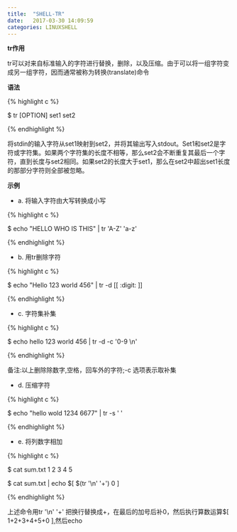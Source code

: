 ```yaml
---
title:  "SHELL-TR"
date:   2017-03-30 14:09:59
categories: LINUXSHELL
---
```



**tr作用**

tr可以对来自标准输入的字符进行替换，删除，以及压缩。由于可以将一组字符变成另一组字符，因而通常被称为转换(translate)命令

**语法**

{% highlight c %}

$ tr [OPTION] set1 set2

{% endhighlight %}

将stdin的输入字符从set1映射到set2，并将其输出写入stdout。Set1和set2是字符或字符集。如果两个字符集的长度不相等，那么set2会不断重复其最后一个字符，直到长度与set2相同。如果set2的长度大于set1，那么在set2中超出set1长度的那部分字符则全部被忽略。

**示例**

- a. 将输入字符由大写转换成小写

{% highlight c %}

$ echo "HELLO WHO IS THIS" | tr 'A-Z' 'a-z'

{% endhighlight %}

- b. 用tr删除字符

{% highlight c %}

$ echo "Hello 123 world 456" | tr -d [[ :digit: ]]

{% endhighlight %}


- c. 字符集补集

{% highlight c %}

$ echo hello 123 world 456 | tr -d -c '0-9 \n'

{% endhighlight %}

备注:以上删除除数字,空格，回车外的字符;-c 选项表示取补集

- d. 压缩字符

{% highlight c %}

$ echo "hello     wold     1234    6677" | tr -s ' '

{% endhighlight %}

- e. 将列数字相加

{% highlight c %}

$ cat sum.txt
1
2
3
4
5

$ cat sum.txt | echo $[ $(tr '\n' '+') 0 ]

{% endhighlight %}

上述命令用tr '\n' '+' 把换行替换成+，在最后的加号后补0，然后执行算数运算$[ 1+2+3+4+5+0 ],然后echo